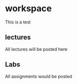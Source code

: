 # workspace

This is a test

## lectures
All lectures will be posted here
## Labs 
All assignments would be posted


